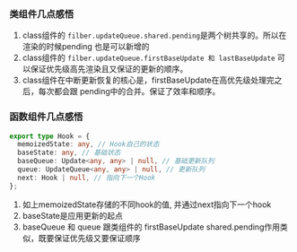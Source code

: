 ### 类组件几点感悟

1. class组件的 `filber.updateQueue.shared.pending`是两个树共享的。所以在渲染的时候pending 也是可以新增的
2. class组件的 `filber.updateQueue.firstBaseUpdate 和 lastBaseUpdate` 可以保证优先级高先渲染且又保证的更新的顺序。
3. class组件在中断更新恢复的核心是，firstBaseUpdate在高优先级处理完之后，每次都会跟 pending中的合并。保证了效率和顺序。


### 函数组件几点感悟

```typescript
export type Hook = {
  memoizedState: any, // Hook自己的状态
  baseState: any, // 基础状态
  baseQueue: Update<any, any> | null, // 基础更新队列
  queue: UpdateQueue<any, any> | null, // 更新队列
  next: Hook | null, // 指向下一个Hook
};
```

1. 如上memoizedState存储的不同hook的值, 并通过next指向下一个hook
2. baseState是应用更新的起点
3. baseQueue 和 queue 跟类组件的 firstBaseUpdate shared.pending作用类似，既要保证优先级又要保证顺序
